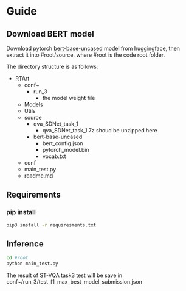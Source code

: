 # Guide
## Download BERT model
Download pytorch [bert-base-uncased](https://s3.amazonaws.com/models.huggingface.co/bert/bert-base-uncased.tar.gz) model from huggingface, then extract it into #root/source, where #root is the code root folder.

The directory structure is as follows:
- RTArt
  - conf~
    - run_3
      - the model weight file
  - Models
  - Utils
  - source
    - qva_SDNet_task_1
      - qva_SDNet_task_1.7z shoud be unzipped here
    - bert-base-uncased
      - bert_config.json
      - pytorch_model.bin
      - vocab.txt
  - conf
  - main_test.py
  - readme.md
## Requirements
### pip install
```bash
pip3 install -r requiresments.txt
```
## Inference
```bash
cd #root
python main_test.py
```
The result of ST-VQA task3 test will be save in conf~/run_3/test_f1_max_best_model_submission.json
